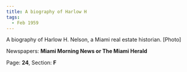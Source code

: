 ```yaml
---  
title: A biography of Harlow H  
tags:  
  - Feb 1959  
---  
```

  
A biography of Harlow H. Nelson, a Miami real estate historian. [Photo]  
  
Newspapers: **Miami Morning News or The Miami Herald**  
  
Page: **24**, Section: **F** 
